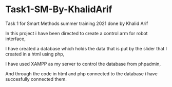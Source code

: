 # Task1-SM-By-KhalidArif

Task 1 for Smart Methods summer training 2021 done by Khalid Arif

In this project i have been directed to create a control arm for robot interface,

I have created a database which holds the data that is put by the slider that I created in a html using php,

I have used XAMPP as my server to control the database from phpadmin,

And through the code in html and php connected to the database i have succesfully connected them.

